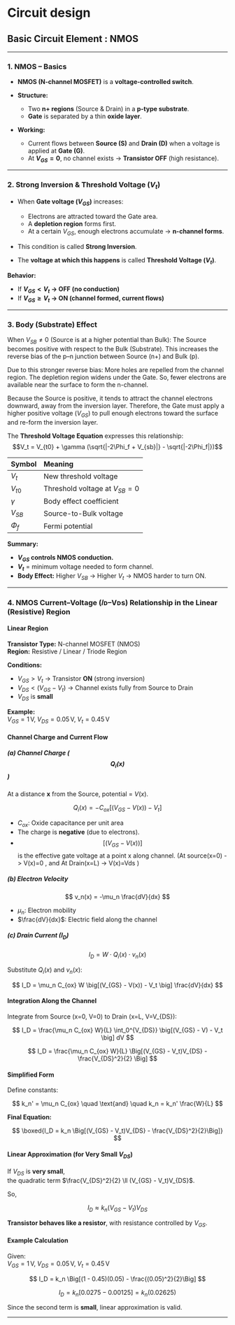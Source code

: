 # Circuit design

##  **Basic Circuit Element** : NMOS

---

### **1. NMOS – Basics**

* **NMOS (N-channel MOSFET)** is a **voltage-controlled switch**.
* **Structure:**

  * Two **n+ regions** (Source & Drain) in a **p-type substrate**.
  * **Gate** is separated by a thin **oxide layer**.
* **Working:**

  * Current flows between **Source (S)** and **Drain (D)** when a voltage is applied at **Gate (G)**.
  * At **$V_{GS} = 0$**, no channel exists → **Transistor OFF** (high resistance).

---

### **2. Strong Inversion & Threshold Voltage ($V_t$)**

* When **Gate voltage ($V_{GS}$)** increases:

  * Electrons are attracted toward the Gate area.
  * A **depletion region** forms first.
  * At a certain $V_{GS}$, enough electrons accumulate → **n-channel forms**.
* This condition is called **Strong Inversion**.
* The **voltage at which this happens** is called **Threshold Voltage ($V_t$)**.

**Behavior:**

* If **$V_{GS} < V_t$ → OFF (no conduction)**
* If **$V_{GS} ≥ V_t$ → ON (channel formed, current flows)**

---

### **3. Body (Substrate) Effect**

When $V_{SB} \neq 0$ (Source is at a higher potential than Bulk):
The Source becomes positive with respect to the Bulk (Substrate).
This increases the reverse bias of the p–n junction between Source (n+) and Bulk (p).

Due to this stronger reverse bias:
More holes are repelled from the channel region.
The depletion region widens under the Gate.
So, fewer electrons are available near the surface to form the n-channel.

Because the Source is positive, it tends to attract the channel electrons downward, away from the inversion layer.
Therefore, the Gate must apply a higher positive voltage ($V_{GS}$) to pull enough electrons toward the surface and re-form the inversion layer.

The **Threshold Voltage Equation** expresses this relationship: $$V_t = V_{t0} + \gamma (\sqrt{|-2\Phi_f + V_{sb}|} - \sqrt{|-2\Phi_f|})$$

| Symbol   | Meaning                         |
| :------- | :------------------------------ |
| $V_t$    | New threshold voltage           |
| $V_{t0}$ | Threshold voltage at $V_{SB}=0$ |
| $\gamma$ | Body effect coefficient         |
| $V_{SB}$ | Source-to-Bulk voltage          |
| $\Phi_f$ | Fermi potential                 |

**Summary:**

* **$V_{GS}$ controls NMOS conduction.**
* **$V_t$** = minimum voltage needed to form channel.
* **Body Effect:** Higher $V_{SB}$ → Higher $V_t$ → NMOS harder to turn ON.


---

### 4. NMOS Current–Voltage (𝐼ᴅ–Vᴅs) Relationship in the Linear (Resistive) Region

#### Linear Region

**Transistor Type:** N-channel MOSFET (NMOS)  
**Region:** Resistive / Linear / Triode Region  

**Conditions:**

* $V_{GS} > V_t$ → Transistor **ON** (strong inversion)
* $V_{DS} < (V_{GS} - V_t)$ → Channel exists fully from Source to Drain
* $V_{DS}$ is **small**

**Example:**  
$V_{GS} = 1\,\text{V},\; V_{DS} = 0.05\,\text{V},\; V_t = 0.45\,\text{V}$


#### Channel Charge and Current Flow

##### (a) **Channel Charge ($$Q_i(x)$$)**

At a distance **x** from the Source, potential = $V(x)$.

$$
Q_i(x) = -C_{ox} \big[(V_{GS} - V(x)) - V_t \big]
$$

* $C_{ox}$: Oxide capacitance per unit area  
* The charge is **negative** (due to electrons).
* $$\big[(V_{GS} - V(x)) \big]$$ is the effective gate voltage at a point x along channel. (At source(x=0) -> V(x)=0 , and At Drain(x=L) -> V(x)=Vds )


##### (b) **Electron Velocity**

$$
v_n(x) = -\mu_n \frac{dV}{dx}
$$

* $\mu_n$: Electron mobility  
* $\frac{dV}{dx}$: Electric field along the channel  


##### (c) **Drain Current ($I_D$)**

$$
I_D = W \cdot Q_i(x) \cdot v_n(x)
$$

Substitute $Q_i(x)$ and $v_n(x)$:

$$
I_D = \mu_n C_{ox} W \big[(V_{GS} - V(x)) - V_t \big] \frac{dV}{dx}
$$



#### Integration Along the Channel

Integrate from Source (x=0, V=0) to Drain (x=L, V=V_{DS}):

$$
I_D = \frac{\mu_n C_{ox} W}{L} \int_0^{V_{DS}} \big[(V_{GS} - V) - V_t \big] dV
$$

$$
I_D = \frac{\mu_n C_{ox} W}{L} \Big[(V_{GS} - V_t)V_{DS} - \frac{V_{DS}^2}{2} \Big]
$$


#### Simplified Form

Define constants:

$$
k_n' = \mu_n C_{ox} \quad \text{and} \quad k_n = k_n' \frac{W}{L}
$$

**Final Equation:**

$$
\boxed{I_D = k_n \Big[(V_{GS} - V_t)V_{DS} - \frac{V_{DS}^2}{2}\Big]}
$$



#### Linear Approximation (for Very Small $V_{DS}$)

If $V_{DS}$ is **very small**,  
the quadratic term $\frac{V_{DS}^2}{2} \ll (V_{GS} - V_t)V_{DS}$.

So,

$$
I_D \approx k_n (V_{GS} - V_t)V_{DS}
$$

 **Transistor behaves like a resistor**, with resistance controlled by $V_{GS}$.



#### Example Calculation

Given:  
$V_{GS}=1\,\text{V},\; V_{DS}=0.05\,\text{V},\; V_t=0.45\,\text{V}$

$$
I_D = k_n \Big[(1 - 0.45)(0.05) - \frac{(0.05)^2}{2}\Big]
$$

$$
I_D = k_n [0.0275 - 0.00125] = k_n (0.02625)
$$

Since the second term is **small**, linear approximation is valid.

---
